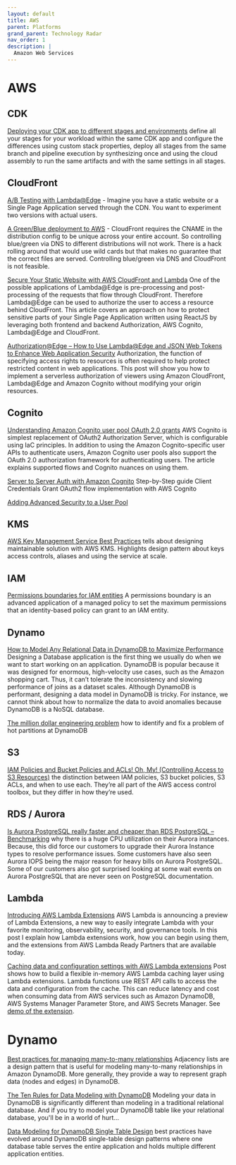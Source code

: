 ```yaml
---
layout: default
title: AWS
parent: Platforms
grand_parent: Technology Radar
nav_order: 1
description: |
  Amazon Web Services
---
```


# AWS

## CDK

[Deploying your CDK app to different stages and environments](https://taimos.de/blog/deploying-your-cdk-app-to-different-stages-and-environments) define all your stages for your workload within the same CDK app and configure the differences using custom stack properties, deploy all stages from the same branch and pipeline execution by synthesizing once and using the cloud assembly to run the same artifacts and with the same settings in all stages.


## CloudFront

[A/B Testing with Lambda@Edge](https://medium.com/buildit/a-b-testing-on-aws-cloudfront-with-lambda-edge-a22dd82e9d12) - Imagine you have a static website or a Single Page Application served through the CDN. You want to experiment two versions with actual users. 

[A Green/Blue deployment to AWS](https://serverfault.com/questions/714742/blue-green-deployments-with-cloudfront) - CloudFront requires the CNAME in the distribution config to be unique across your entire account. So controlling blue/green via DNS to different distributions will not work. There is a hack rolling around that would use wild cards but that makes no guarantee that the correct files are served. Controlling blue/green via DNS and CloudFront is not feasible.

[Secure Your Static Website with AWS CloudFront and Lambda](https://vthub.medium.com/lambda-edge-and-jwt-authentication-to-protect-sensitive-components-of-your-reactjs-app-901e0c10fd35) One of the possible applications of Lambda@Edge is pre-processing and post-processing of the requests that flow through CloudFront. Therefore Lambda@Edge can be used to authorize the user to access a resource behind CloudFront. This article covers an approach on how to protect sensitive parts of your Single Page Application written using ReactJS by leveraging both frontend and backend Authorization, AWS Cognito, Lambda@Edge and CloudFront.

[Authorization@Edge – How to Use Lambda@Edge and JSON Web Tokens to Enhance Web Application Security](https://aws.amazon.com/blogs/networking-and-content-delivery/authorizationedge-how-to-use-lambdaedge-and-json-web-tokens-to-enhance-web-application-security/) Authorization, the function of specifying access rights to resources is often required to help protect restricted content in web applications. This post will show you how to implement a serverless authorization of viewers using Amazon CloudFront, Lambda@Edge and Amazon Cognito without modifying your origin resources.


## Cognito

[Understanding Amazon Cognito user pool OAuth 2.0 grants](https://aws.amazon.com/blogs/mobile/understanding-amazon-cognito-user-pool-oauth-2-0-grants/) AWS Cognito is simplest replacement of OAuth2 Authorization Server, which is configurable using IaC principles. In addition to using the Amazon Cognito-specific user APIs to authenticate users, Amazon Cognito user pools also support the OAuth 2.0 authorization framework for authenticating users. The article explains supported flows and Cognito nuances on using them.

[Server to Server Auth with Amazon Cognito](https://lobster1234.github.io/2018/05/31/server-to-server-auth-with-amazon-cognito/) Step-by-Step guide Client Credentials Grant OAuth2 flow implementation with AWS Cognito

[Adding Advanced Security to a User Pool](https://docs.aws.amazon.com/cognito/latest/developerguide/cognito-user-pool-settings-advanced-security.html) 

## KMS

[AWS Key Management Service Best Practices](https://d0.awsstatic.com/whitepapers/aws-kms-best-practices.pdf) tells about designing maintainable solution with AWS KMS. Highlights design pattern about keys access controls, aliases and using the service at scale.  

## IAM

[Permissions boundaries for IAM entities](https://docs.aws.amazon.com/IAM/latest/UserGuide/access_policies_boundaries.html) A permissions boundary is an advanced application of a managed policy to set the maximum permissions that an identity-based policy can grant to an IAM entity.

## Dynamo

[How to Model Any Relational Data in DynamoDB to Maximize Performance](https://edward-huang.com/best-practice/database/2021/04/13/how-to-model-any-relational-data-in-dynamodb-to-maximize-performance/) Designing a Database application is the first thing we usually do when we want to start working on an application. DynamoDB is popular because it was designed for enormous, high-velocity use cases, such as the Amazon shopping cart. Thus, it can’t tolerate the inconsistency and slowing performance of joins as a dataset scales. Although DynamoDB is performant, designing a data model in DynamoDB is tricky. For instance, we cannot think about how to normalize the data to avoid anomalies because DynamoDB is a NoSQL database.

[The million dollar engineering problem](https://segment.com/blog/the-million-dollar-eng-problem/) how to identify and fix a problem of hot partitions at DynamoDB

## S3

[IAM Policies and Bucket Policies and ACLs! Oh, My! (Controlling Access to S3 Resources)](https://aws.amazon.com/blogs/security/iam-policies-and-bucket-policies-and-acls-oh-my-controlling-access-to-s3-resources/) the distinction between IAM policies, S3 bucket policies, S3 ACLs, and when to use each. They’re all part of the AWS access control toolbox, but they differ in how they’re used.

## RDS / Aurora

[Is Aurora PostgreSQL really faster and cheaper than RDS PostgreSQL – Benchmarking](https://www.migops.com/blog/2021/11/26/is-aurora-postgresql-really-faster-and-cheaper-than-rds-postgresql-benchmarking/) why there is a huge CPU utilization on their Aurora instances. Because, this did force our customers to upgrade their Aurora Instance types to resolve performance issues. Some customers have also seen Aurora IOPS being the major reason for heavy bills on Aurora PostgreSQL. Some of our customers also got surprised looking at some wait events on Aurora PostgreSQL that are never seen on PostgreSQL documentation.

## Lambda

[Introducing AWS Lambda Extensions](https://aws.amazon.com/blogs/compute/introducing-aws-lambda-extensions-in-preview/) AWS Lambda is announcing a preview of Lambda Extensions, a new way to easily integrate Lambda with your favorite monitoring, observability, security, and governance tools. In this post I explain how Lambda extensions work, how you can begin using them, and the extensions from AWS Lambda Ready Partners that are available today.

[Caching data and configuration settings with AWS Lambda extensions](https://aws.amazon.com/blogs/compute/caching-data-and-configuration-settings-with-aws-lambda-extensions/) Post shows how to build a flexible in-memory AWS Lambda caching layer using Lambda extensions. Lambda functions use REST API calls to access the data and configuration from the cache. This can reduce latency and cost when consuming data from AWS services such as Amazon DynamoDB, AWS Systems Manager Parameter Store, and AWS Secrets Manager. See [demo of the extension](https://github.com/aws-samples/aws-lambda-extensions/tree/main/cache-extension-demo).

# Dynamo

[Best practices for managing many-to-many relationships](https://docs.aws.amazon.com/amazondynamodb/latest/developerguide/bp-adjacency-graphs.html) Adjacency lists are a design pattern that is useful for modeling many-to-many relationships in Amazon DynamoDB. More generally, they provide a way to represent graph data (nodes and edges) in DynamoDB.

[The Ten Rules for Data Modeling with DynamoDB](https://www.trek10.com/blog/the-ten-rules-for-data-modeling-with-dynamodb) Modeling your data in DynamoDB is significantly different than modeling in a traditional relational database. And if you try to model your DynamoDB table like your relational database, you'll be in a world of hurt...

[Data Modeling for DynamoDB Single Table Design](https://www.sensedeep.com/blog/posts/2021/dynamodb-singletable-design.html) best practices have evolved around DynamoDB single-table design patterns where one database table serves the entire application and holds multiple different application entities.

